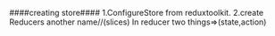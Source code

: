 
####creating store####
1.ConfigureStore from reduxtoolkit.
2.create Reducers another name//(slices)
In reducer two things=>(state,action)